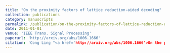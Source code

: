 ```yaml
---
title: "On the proximity factors of lattice reduction-aided decoding"
collection: publications
category: manuscripts
permalink: /publication/on-the-proximity-factors-of-lattice-reduction-aided-decoding
date: 2011-01-01
venue: 'IEEE Trans. Signal Processing'
paperurl: 'http://arxiv.org/abs/1006.1666'
citation: 'Cong Ling "<a href='http://arxiv.org/abs/1006.1666'>On the proximity factors of lattice reduction-aided decoding</a>", IEEE Trans. Signal Processing, vol. 59, pp. 2795-2808, June 2011.'
---
```

